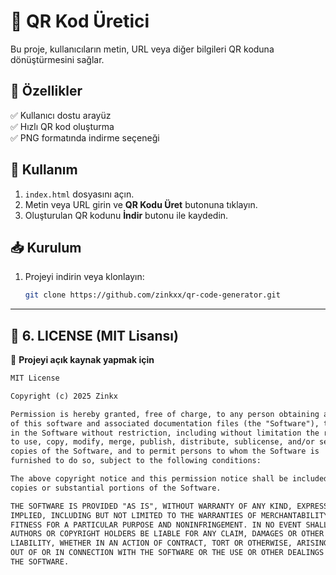 # 📱 QR Kod Üretici

Bu proje, kullanıcıların metin, URL veya diğer bilgileri QR koduna dönüştürmesini sağlar.

## 🚀 Özellikler
✅ Kullanıcı dostu arayüz  
✅ Hızlı QR kod oluşturma  
✅ PNG formatında indirme seçeneği  

## 🔧 Kullanım
1. `index.html` dosyasını açın.  
2. Metin veya URL girin ve **QR Kodu Üret** butonuna tıklayın.  
3. Oluşturulan QR kodunu **İndir** butonu ile kaydedin.  

## 📥 Kurulum
1. Projeyi indirin veya klonlayın:  
   ```bash
   git clone https://github.com/zinkxx/qr-code-generator.git


---

## **📜 6. LICENSE (MIT Lisansı)**
📌 **Projeyi açık kaynak yapmak için**  

```txt
MIT License

Copyright (c) 2025 Zinkx

Permission is hereby granted, free of charge, to any person obtaining a copy
of this software and associated documentation files (the "Software"), to deal
in the Software without restriction, including without limitation the rights
to use, copy, modify, merge, publish, distribute, sublicense, and/or sell
copies of the Software, and to permit persons to whom the Software is
furnished to do so, subject to the following conditions:

The above copyright notice and this permission notice shall be included in all
copies or substantial portions of the Software.

THE SOFTWARE IS PROVIDED "AS IS", WITHOUT WARRANTY OF ANY KIND, EXPRESS OR
IMPLIED, INCLUDING BUT NOT LIMITED TO THE WARRANTIES OF MERCHANTABILITY,
FITNESS FOR A PARTICULAR PURPOSE AND NONINFRINGEMENT. IN NO EVENT SHALL THE
AUTHORS OR COPYRIGHT HOLDERS BE LIABLE FOR ANY CLAIM, DAMAGES OR OTHER
LIABILITY, WHETHER IN AN ACTION OF CONTRACT, TORT OR OTHERWISE, ARISING FROM,
OUT OF OR IN CONNECTION WITH THE SOFTWARE OR THE USE OR OTHER DEALINGS IN
THE SOFTWARE.
